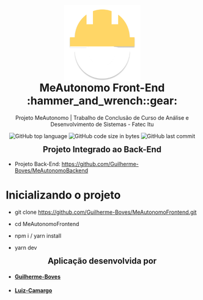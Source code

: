 <p align="center" style="margin-bottom: 0px !important;">
  <img width="200" src="public\images\Icon.png" alt="Hamburgueria" align="center">
</p>
<h1 align="center" style="margin-top: 0px;">MeAutonomo Front-End :hammer_and_wrench::gear:</h1>

<p align="center" >Projeto MeAutonomo | Trabalho de Conclusão de Curso de Análise e Desenvolvimento de Sistemas - Fatec Itu</p>

<div align="center" >

<img alt="GitHub top language" src="https://img.shields.io/github/languages/top/Luiz-Camargo/HamburgueriaBurgerMobileADS?style=for-the-badge">
<img alt="GitHub code size in bytes" src="https://img.shields.io/github/languages/code-size/Luiz-Camargo/HamburgueriaBurgerMobileADS?color=gree&style=for-the-badge">
<img alt="GitHub last commit" src="https://img.shields.io/github/last-commit/Luiz-Camargo/HamburgueriaBurgerMobileADS?color=orange&style=for-the-badge">
</div>

<p align="center" style="margin-bottom: 0px !important;">
  <h2 align="center" style="margin-top: 0px;">Projeto Integrado ao Back-End</h2>
</p>

- Projeto Back-End: https://github.com/Guilherme-Boves/MeAutonomoBackend

# Inicializando o projeto

- git clone https://github.com/Guilherme-Boves/MeAutonomoFrontend.git

- cd MeAutonomoFrontend

- npm i / yarn install

- yarn dev

<p align="center" style="margin-bottom: 0px !important;">
  <h2 align="center" style="margin-top: 0px;">Aplicação desenvolvida por</h2>
</p>

- #### [Guilherme-Boves](https://github.com/Guilherme-Boves)
- #### [Luiz-Camargo](https://github.com/Luiz-Camargo)



